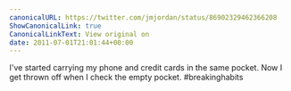 ```yaml
---
canonicalURL: https://twitter.com/jmjordan/status/86902329462366208
ShowCanonicalLink: true
CanonicalLinkText: View original on
date: 2011-07-01T21:01:44+00:00
---
```

I've started carrying my phone and credit cards in the same pocket. Now I get thrown off when I check the empty pocket. #breakinghabits